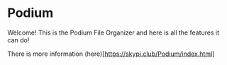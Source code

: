 # Podium

Welcome! This is the Podium File Organizer and here is all the features it can do!




There is more information (here)[https://skypi.club/Podium/index.html]